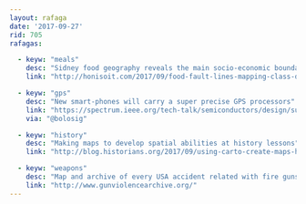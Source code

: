 ```yaml
---
layout: rafaga
date: '2017-09-27'
rid: 705
rafagas:

  - keyw: "meals"
    desc: "Sidney food geography reveals the main socio-economic boundaries"
    link: "http://honisoit.com/2017/09/food-fault-lines-mapping-class-division-through-food-chains/"

  - keyw: "gps"
    desc: "New smart-phones will carry a super precise GPS processors"
    link: "https://spectrum.ieee.org/tech-talk/semiconductors/design/superaccurate-gps-chips-coming-to-smartphones-in-2018"
    via: "@bolosig"

  - keyw: "history"
    desc: "Making maps to develop spatial abilities at history lessons"
    link: "http://blog.historians.org/2017/09/using-carto-create-maps-history-classroom/"

  - keyw: "weapons"
    desc: "Map and archive of every USA accident related with fire guns"
    link: "http://www.gunviolencearchive.org/"
---
```

